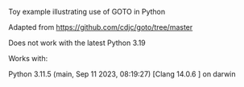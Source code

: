 Toy example illustrating use of GOTO in Python

Adapted from https://github.com/cdjc/goto/tree/master

Does not work with the latest Python 3.19

Works with:

Python 3.11.5 (main, Sep 11 2023, 08:19:27) [Clang 14.0.6 ] on darwin

